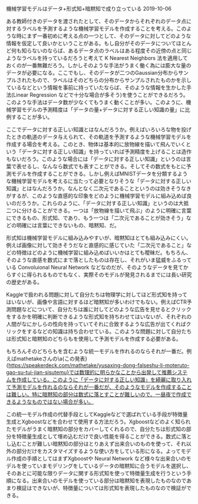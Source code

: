 機械学習モデルはデータ+形式知+暗黙知で成り立っている
2019-10-06


ある教師付きのデータを渡されたとして、そのデータからそれぞれのデータ点に対するラベルを予測するような機械学習モデルを作成することを考える。このような時にまず一番初めに考える点の一つとして、そのデータに対してどのような情報を仮定して良いかということがある。もし自分がそのデータについてほとんど何も知らないのならば、あるデータ点のラベルはある程度その近傍の点と同じようなラベルを持っているだろうと考えて K Nearest Neighbors 法を適用しておくのが一番無難だろう。しかしそのような手法がうまく働く為には膨大な量のデータが必要になる。ここでもし、そのデータが二つのGaussian分布からサンプルされたもので、ラベルはそのどちらの分布からサンプルされたものかを示しているなどという情報を事前に持っていたならば、そのような情報を生かした手法(Linear Regression などで十分な場合が多そう)を使うことができるだろう。このような手法はデータ数が少なくてもうまく動くことが多い。このように、機械学習モデルの予測精度は「データの量+データに対する正しい知識の量」に比例することが多い。


ここでデータに対する正しい知識とはなんだろうか。例えばいろいろな物を投げたときの軌道のデータ与えられて、その軌道を予測するような機械学習モデルを作成する場合を考える。このとき、物体は基本的に放物線を描いて飛んでいくという「データに対する正しい知識」を持っていれば予測精度を上げることは造作もないだろう。このような場合には「データに対する正しい知識」というのは言葉で表せるし、なんなら数式でも表すことができる。そしてその数式をもとに予測モデルを作成することができる。しかし例えばMNISTデータを分類するような機械学習モデルを考えるに当たって必要となりそうな「データに対する正しい知識」とはなんだろうか。なんとなく二次元であることというのは効きそうなきがするが、このような直感的な印象をどのように機械学習モデルに組み込めば良いのだろうか。これらのように、「データに対する正しい知識」というのは大抵二つに分けることができる。一つは「放物線を描いて飛ぶ」のように明確に言葉にできるもの、形式知、であり、もう一つは「二次元であることが効きそう」などの明確には言葉にできないもの、暗黙知、だ。


形式知は機械学習モデルに組み込みやすいが、暗黙知はとても組み込みにくい。例えば画像に対して効きそうだなと直感的に感じていた「二次元であること」などの特徴はどのように機械学習に組み込めばいいかはとても曖昧だ。もちろん、そのような直感を数式にまで落としたものは存在し、それがいま猛威をふるっている Convoluional Neural Network などなのだが、そのようなデータを見てからすぐに得られるものでもなく、実際そのモデルが発見されるまでには長い研究の歴史がある。


Kaggleで扱われる問題に対して自分たちは物理学に対してほど形式知を持ってはいないが、画像や言語に対するほど暗黙知が多いわけでもない。例えばCTR予測問題などについて、自分たちは誰に対してどのような広告を見せるとクリックをするかを明確に判断できるような形式知を持ちわせてはいないが、それぞれの人間がなにかしらの性向を持っていてそれに合致するような広告が出てくればクリックをするなどの知識は持ち合わせている。このような問題に対して自分たちは形式知と暗黙知のどちらもを使用して予測モデルを作成する必要がある。


もちろんそのどちらもを含むような統一モデルを作れるのならそれが一番だ。例えばmathetakeさんの\a{この発表}{https://speakerdeck.com/mathetake/yusaxing-dong-falseshu-li-moteruto-gao-su-tui-jian-sisutemu}では数理的に明らかなことから出発して推薦システムを作成している。このように「データに対する正しい知識」を綺麗に取り入れて予測モデルを作れるのならそれが一番だが、そのようなモデルを作成することは難しい。特に暗黙知の部分は数式に落とすことが難しいので、一昼夜で作成できるようなものではない場合が多い。


この統一モデル作成の代替手段としてKaggleなどで選ばれている手段が特徴量生成とXgboostなどを合わせて使用する方法だろう。Xgboostなどのよく知られたモデルがうまく暗黙知の部分をカバーしてくれるので、自分たちは形式知の部分を特徴量生成として埋め込むだけで良い性能を得ることができる。数式に落とし込むことが難しい暗黙知の部分はとりあえず出来合いのものを使って、それ以外の部分だけをカスタマイズするような使い方をしている形になる。よってモデル作成の手順としてはまずXgboostや Neural Network など様々な出来合いのモデルを使っていまモデリングをしているデータの暗黙知に合うモデルを選択し、そのあとに可能な限りデータに関する形式知を使って特徴量生成を行うという手順になる。出来合いのモデルを使っている部分は暗黙知を表現したものなのであまり検証はできないが、特徴量については形式知を表現したものなので検証ができる。
